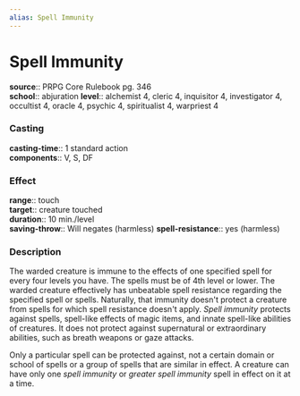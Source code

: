 ```yaml
---
alias: Spell Immunity
---
```


# Spell Immunity 

**source**:: PRPG Core Rulebook pg. 346  
**school**:: abjuration
**level**:: alchemist 4, cleric 4, inquisitor 4, investigator 4, occultist 4, oracle 4, psychic 4, spiritualist 4, warpriest 4

### Casting 

**casting-time**:: 1 standard action  
**components**:: V, S, DF

### Effect 

**range**:: touch  
**target**:: creature touched  
**duration**:: 10 min./level  
**saving-throw**:: Will negates (harmless)
**spell-resistance**:: yes (harmless)

### Description 

The warded creature is immune to the effects of one specified spell for every four levels you have. The spells must be of 4th level or lower. The warded creature effectively has unbeatable spell resistance regarding the specified spell or spells. Naturally, that immunity doesn't protect a creature from spells for which spell resistance doesn't apply. *Spell immunity* protects against spells, spell-like effects of magic items, and innate spell-like abilities of creatures. It does not protect against supernatural or extraordinary abilities, such as breath weapons or gaze attacks.  
  
Only a particular spell can be protected against, not a certain domain or school of spells or a group of spells that are similar in effect. A creature can have only one *spell immunity* or *greater spell immunity* spell in effect on it at a time.

